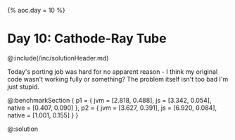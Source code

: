 {% aoc.day = 10 %}

# Day 10: Cathode-Ray Tube

@:include(/inc/solutionHeader.md)

Today's porting job was hard for no apparent reason - I think my original code wasn't working fully or something?
The problem itself isn't too bad I'm just stupid.

@:benchmarkSection {
p1 = {
jvm = [2.818, 0.488],
js = [3.342, 0.054],
native = [0.407, 0.090]
},
p2 = {
jvm = [3.627, 0.391],
js = [6.920, 0.084],
native = [1.001, 0.155]
}
}

@:solution